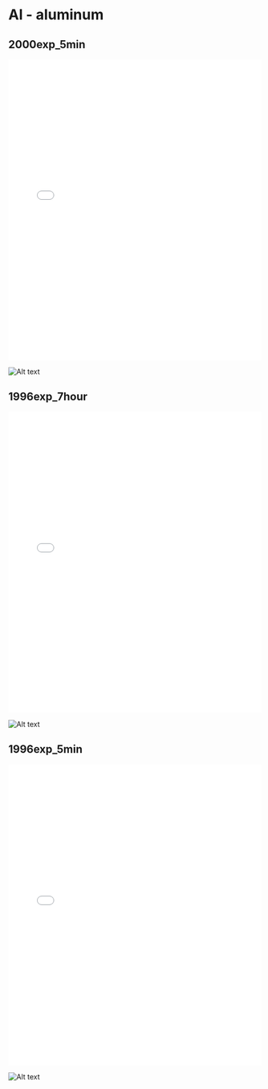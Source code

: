 # Al - aluminum

## 2000exp_5min

<iframe src="../../html/Al_2000exp_5min.html" width="100%" height="600px" frameborder="0"></iframe>

![Alt text](Al_2000exp_5min.png)

## 1996exp_7hour

<iframe src="../../html/Al_1996exp_7hour.html" width="100%" height="600px" frameborder="0"></iframe>

![Alt text](Al_1996exp_7hour.png)

## 1996exp_5min

<iframe src="../../html/Al_1996exp_5min.html" width="100%" height="600px" frameborder="0"></iframe>

![Alt text](Al_1996exp_5min.png)

